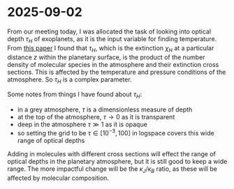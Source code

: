 # 2025-09-02

From our meeting today, I was allocated the task of looking into optical depth $\tau_H$ of exoplanets, as it is the input variable for finding temperature. From [this paper](https://ui.adsabs.harvard.edu/link_gateway/2018ApJ...865...12B/doi:10.3847/1538-4357/aad80f) I found that $\tau_H$, which is the extinction $\chi_H$ at a particular distance $z$ within the planetary surface, is the product of the number density of molecular species in the atmosphere and their extinction cross sections. This is affected by the temperature and pressure conditions of the atmosphere. So $\tau_H$ is a complex parameter.

Some notes from things I have found about $\tau_H$:

- in a grey atmosphere, $\tau$ is a dimensionless measure of depth
- at the top of the atmosphere, $\tau\rightarrow0$ as it is transparent
- deep in the atmosphere $\tau\gg1$ as it is opaque
- so setting the grid to be $\tau\in[10^{-3},100]$ in logspace covers this wide range of optical depths

Adding in molecules with different cross sections will effect the range of optical depths in the planetary atmosphere, but it is still good to keep a wide range. The more impactful change will be the $\kappa_J/\kappa_B$ ratio, as these will be affected by molecular composition.

